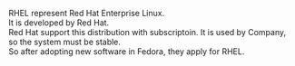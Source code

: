 RHEL represent Red Hat Enterprise Linux.  
It is developed by Red Hat.  
Red Hat support this distribution with subscriptoin.
It is used by Company, so the system must be stable.  
So after adopting new software in Fedora, they apply for RHEL.
